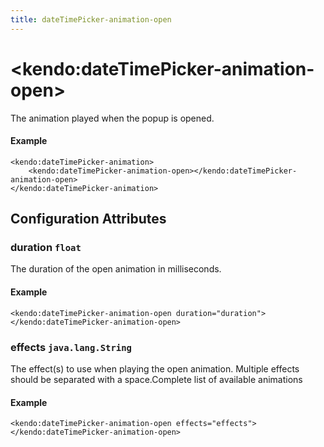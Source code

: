 ```yaml
---
title: dateTimePicker-animation-open
---
```


# \<kendo:dateTimePicker-animation-open\>

The animation played when the popup is opened.

#### Example
    <kendo:dateTimePicker-animation>
        <kendo:dateTimePicker-animation-open></kendo:dateTimePicker-animation-open>
    </kendo:dateTimePicker-animation>

## Configuration Attributes

### duration `float`

The duration of the open animation in milliseconds.

#### Example
    <kendo:dateTimePicker-animation-open duration="duration">
    </kendo:dateTimePicker-animation-open>

### effects `java.lang.String`

The effect(s) to use when playing the open animation. Multiple effects should be separated with a space.Complete list of available animations

#### Example
    <kendo:dateTimePicker-animation-open effects="effects">
    </kendo:dateTimePicker-animation-open>

